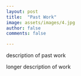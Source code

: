 ```yaml
---
layout: post
title:  "Past Work"
image: assets/images/4.jpg
author: false
comments: false

---
```


description of past work

longer description of work